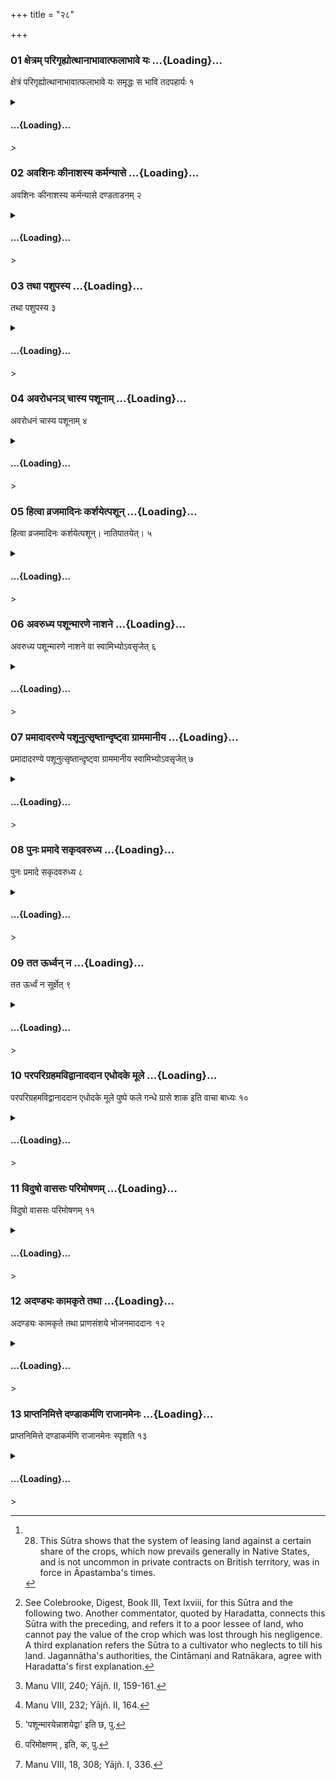 +++
title = "२८"

+++

<div class="js_include" includetitle="false" newlevelforh1="3" unfilled url="/vedAH_yajuH/taittirIyam/sUtram/ApastambaH/dharma-sUtram/vishvAsa-prastutiH/2/11/28/01_xetram_parigRhyotthAnAbhAvAtphalAbhAve_yaH.md">

### 01 क्षेत्रम् परिगृह्योत्थानाभावात्फलाभावे यः …{Loading}…

क्षेत्रं परिगृह्योत्थानाभावात्फलाभावे यः समृद्धः स भावि तदपहार्यः १

</div>

<div class="js_include collapsed" newlevelforh1="4" title="सर्वाष् टीकाः" unfilled url="/vedAH_yajuH/taittirIyam/sUtram/ApastambaH/dharma-sUtram/sarvASh_TIkAH/2/11/28/01_xetram_parigRhyotthAnAbhAvAtphalAbhAve_yaH.md">

<details><summary><h4> …{Loading}…</h4>></summary>
<details><summary>Bühler</summary>

1. If a person who has taken (a lease of) land (for cultivation) does not exert himself, and hence (the land) bears no crop, he shall, if he is rich, be made to pay (to the owner of the land the value of the crop) that ought to have grown. [^1] 

[^1]:  28. This Sūtra shows that the system of leasing land against a certain share of the crops, which now prevails generally in Native States, and is not uncommon in private contracts on British territory, was in force in Āpastamba's times.
</details>

<details><summary>हरदत्त-टीका</summary>

##### सूत्रम्
क्षेत्रं परिगृह्योत्थानाभावात्फलाभावे यस्समृद्धस्स भावि तदपहार्यः ॥ १॥  
##### टिप्पनी
वैश्यो वैश्यवृत्तिर्वा परस्य क्षेत्रं कृष्यर्थं परिगृह्य यदि उत्थानं कृषिविषयं यत्नं न कुर्यात्, तदभावाच्च फलं न स्यात् , तत एतस्मिन्निमित्ते स कर्षकस्समृद्धश्चेत्तस्मिन् भोगे यद्भावि फलं तदपहार्यः अपहारयितव्यः । राज्ञा क्षेत्रस्वामिने दाप्यः ॥१॥
</details>
</details>

</div>

<div class="js_include" includetitle="false" newlevelforh1="3" unfilled url="/vedAH_yajuH/taittirIyam/sUtram/ApastambaH/dharma-sUtram/vishvAsa-prastutiH/2/11/28/02_avashinaH_kInAshasya_karmanyAse.md">

### 02 अवशिनः कीनाशस्य कर्मन्यासे …{Loading}…

अवशिनः कीनाशस्य कर्मन्यासे दण्डताडनम् २

</div>

<div class="js_include collapsed" newlevelforh1="4" title="सर्वाष् टीकाः" unfilled url="/vedAH_yajuH/taittirIyam/sUtram/ApastambaH/dharma-sUtram/sarvASh_TIkAH/2/11/28/02_avashinaH_kInAshasya_karmanyAse.md">

<details><summary><h4> …{Loading}…</h4>></summary>
<details><summary>Bühler</summary>

2. A servant in tillage who abandons his work shall be flogged. [^2] 

[^2]:  See Colebrooke, Digest, Book III, Text lxviii, for this Sūtra and the following two. Another commentator, quoted by Haradatta, connects this Sūtra with the preceding, and refers it to a poor lessee of land, who cannot pay the value of the crop which was lost through his negligence. A third explanation refers the Sūtra to a cultivator who neglects to till his land. Jagannātha's authorities, the Cintāmaṇi and Ratnākara, agree with Haradatta's first explanation.
</details>

<details><summary>हरदत्त-टीका</summary>

##### सूत्रम्
अवशिनः कीनाशस्य कर्मन्यासे दण्डताडनम् ॥२॥  
##### टिप्पनी
कीनाशः कर्षकः। तस्याऽवशिनः अस्वतन्त्रस्य निर्धनस्थ कर्मन्यासे स चेत् कृषिकर्म न्यसेत् विच्छिन्द्यात् तस्य दण्डेन ताडनं कर्तव्यं स दण्डेन ताडयितव्यः । अर्थाभावान्नाऽर्थदण्डः ॥  

अपर आह- अवशी अवश्यः अविधेयः यः क्षेत्रं परिगृह्याऽवशिनः कीनाशस्य कृषिकर्म न्यसेत् न स्वयं कुर्यात् , तदा स परिग्राहको दण्डेन ताडयितव्य इति। यदि वा अवशिन इति बहुव्रीहिः । यस्य कीनाशस्य वशी स्वतन्त्रः क्षेत्रवान्नास्ति, स यदि पूर्वकृष्टस्य क्षेत्रस्य कृषिकर्म न्यसेत् न कुर्यात्, तस्य दण्डताडनं दण्ड इति राजपुरुषस्योपदेशः ॥२॥
</details>
</details>

</div>

<div class="js_include" includetitle="false" newlevelforh1="3" unfilled url="/vedAH_yajuH/taittirIyam/sUtram/ApastambaH/dharma-sUtram/vishvAsa-prastutiH/2/11/28/03_tathA_pashupasya.md">

### 03 तथा पशुपस्य …{Loading}…

तथा पशुपस्य ३

</div>

<div class="js_include collapsed" newlevelforh1="4" title="सर्वाष् टीकाः" unfilled url="/vedAH_yajuH/taittirIyam/sUtram/ApastambaH/dharma-sUtram/sarvASh_TIkAH/2/11/28/03_tathA_pashupasya.md">

<details><summary><h4> …{Loading}…</h4>></summary>
<details><summary>Bühler</summary>

3. The same (punishment shall be awarded) to a herdsman (who leaves his work);
</details>

<details><summary>हरदत्त-टीका</summary>

##### सूत्रम्
तथा पशुपस्य ॥३॥  
##### टिप्पनी
पशुपो गोपालः तस्याऽपि कर्मन्यासे पालनस्याऽकरणे दण्डेन ताडनं दण्डः ॥३॥
</details>
</details>

</div>

<div class="js_include" includetitle="false" newlevelforh1="3" unfilled url="/vedAH_yajuH/taittirIyam/sUtram/ApastambaH/dharma-sUtram/vishvAsa-prastutiH/2/11/28/04_avarodhana~n_chAsya_pashUnAm.md">

### 04 अवरोधनञ् चास्य पशूनाम् …{Loading}…

अवरोधनं चास्य पशूनाम् ४

</div>

<div class="js_include collapsed" newlevelforh1="4" title="सर्वाष् टीकाः" unfilled url="/vedAH_yajuH/taittirIyam/sUtram/ApastambaH/dharma-sUtram/sarvASh_TIkAH/2/11/28/04_avarodhana~n_chAsya_pashUnAm.md">

<details><summary><h4> …{Loading}…</h4>></summary>
<details><summary>Bühler</summary>

4. And the flock (entrusted) to him shall be taken away (and be given to some other herdsman).
</details>

<details><summary>हरदत्त-टीका</summary>

##### सूत्रम्
अवरोधनं चाऽस्य पशूनाम् ॥ ४॥  
##### टिप्पनी
ये चास्य पशवो रक्षणाय समर्पितास्तेषां चाऽवेराधनमपहरणं कर्तव्यमन्यस्य गोपस्य समर्पणीया इति ॥४॥
</details>
</details>

</div>

<div class="js_include" includetitle="false" newlevelforh1="3" unfilled url="/vedAH_yajuH/taittirIyam/sUtram/ApastambaH/dharma-sUtram/vishvAsa-prastutiH/2/11/28/05_hitvA_vrajamAdinaH_karshayetpashUn.md">

### 05 हित्वा व्रजमादिनः कर्शयेत्पशून् …{Loading}…

हित्वा व्रजमादिनः कर्शयेत्पशून्। नातिपातयेत्। ५

</div>

<div class="js_include collapsed" newlevelforh1="4" title="सर्वाष् टीकाः" unfilled url="/vedAH_yajuH/taittirIyam/sUtram/ApastambaH/dharma-sUtram/sarvASh_TIkAH/2/11/28/05_hitvA_vrajamAdinaH_karshayetpashUn.md">

<details><summary><h4> …{Loading}…</h4>></summary>
<details><summary>Bühler</summary>

5. If cattle, leaving their stable, eat (the crops of other persons, then the owner of the crops, or the king's servants), may make them lean (by impounding them); (but) he shall not exceed (in such punishment). [^3] 

[^3]:  Manu VIII, 240; Yājñ. II, 159-161.
</details>

<details><summary>हरदत्त-टीका</summary>

##### सूत्रम्
हित्वा व्रजमादिनः कर्शयेत्पशून् ॥ ५ ॥  
##### टिप्पनी
ये पशवो व्रजे गोष्ठे निरुद्धास्तं व्रजं हित्वा आदिनस्सस्यादेर्भक्षयितारो भवन्ति; तान् कर्शयेत् बन्धनादिना कृशान् कुर्यात् । कः? यत् भक्षितं तद्वान्, राजपुरुषो वा ॥५॥

##### सूत्रम्
नाऽतिपातयेत् ॥ ६ ॥
##### टिप्पनी
नाऽतिनिरोधं कुर्यात् न ताडयेद्वेति ॥ ६ ॥
</details>
</details>

</div>

<div class="js_include" includetitle="false" newlevelforh1="3" unfilled url="/vedAH_yajuH/taittirIyam/sUtram/ApastambaH/dharma-sUtram/vishvAsa-prastutiH/2/11/28/06_avarudhya_pashUnmAraNe_nAshane.md">

### 06 अवरुध्य पशून्मारणे नाशने …{Loading}…

अवरुध्य पशून्मारणे नाशने वा स्वामिभ्योऽवसृजेत् ६

</div>

<div class="js_include collapsed" newlevelforh1="4" title="सर्वाष् टीकाः" unfilled url="/vedAH_yajuH/taittirIyam/sUtram/ApastambaH/dharma-sUtram/sarvASh_TIkAH/2/11/28/06_avarudhya_pashUnmAraNe_nAshane.md">

<details><summary><h4> …{Loading}…</h4>></summary>
<details><summary>Bühler</summary>

6. If (a herdsman) who has taken cattle under his care, allows them to peṛṣ, or loses (them by theft, through his negligence), he shall replace them (or pay their value) to the owners. [^4] 

[^4]:  Manu VIII, 232; Yājñ. II, 164.
</details>

<details><summary>हरदत्त-टीका</summary>

##### सूत्रम्
अवरुध्य[^१] पशुन्मारणे नाशने वा स्वामिभ्योऽवसृजेत् ॥७॥  
##### टिप्पनी
यदि पशुपः पशूनवरुध्य पालयितुं गृहीत्वा सभयस्थाने विसृज्योपेक्षया मारयेत् नाशयेद्वा । नाशनं चारादिभिरपहरणम् । स स्वामिभ्यः पशूनवसृजेत् प्रत्यर्पयेत् पश्वभावे मूल्यम् ॥ ७ ॥  

[^१]: 'पशून्मारयेन्नाशयेद्वा' इति छ, पु.
</details>
</details>

</div>

<div class="js_include" includetitle="false" newlevelforh1="3" unfilled url="/vedAH_yajuH/taittirIyam/sUtram/ApastambaH/dharma-sUtram/vishvAsa-prastutiH/2/11/28/07_pramAdAdaraNye_pashUnutsRShtAndRShTvA_grAmamAnIya.md">

### 07 प्रमादादरण्ये पशूनुत्सृष्तान्दृष्ट्वा ग्राममानीय …{Loading}…

प्रमादादरण्ये पशूनुत्सृष्तान्दृष्ट्वा ग्राममानीय स्वामिभ्योऽवसृजेत् ७

</div>

<div class="js_include collapsed" newlevelforh1="4" title="सर्वाष् टीकाः" unfilled url="/vedAH_yajuH/taittirIyam/sUtram/ApastambaH/dharma-sUtram/sarvASh_TIkAH/2/11/28/07_pramAdAdaraNye_pashUnutsRShtAndRShTvA_grAmamAnIya.md">

<details><summary><h4> …{Loading}…</h4>></summary>
<details><summary>Bühler</summary>

7. If (the king's forester) sees cattle that have been sent into the forest through negligence (without a herdsman), he shall lead them back to the village and make them over to the owners.
</details>

<details><summary>हरदत्त-टीका</summary>

##### सूत्रम्
प्रमादादरण्ये पशूनुत्सृष्टान् दृष्ट्वा ग्राममानीय स्वामिभ्योऽवसृजेत् ॥ ८॥  
##### टिप्पनी
यदि स्वामिनः प्रमादादरण्ये पशूनुत्सृजेयुः विना पालकेन ततस्तान् दृष्ट्वा ग्राममानीय स्वामिभ्यः अर्पयेत् । कः ? यस्तत्र रक्षकत्वेन राज्ञा नियुक्तः ॥८॥
</details>
</details>

</div>

<div class="js_include" includetitle="false" newlevelforh1="3" unfilled url="/vedAH_yajuH/taittirIyam/sUtram/ApastambaH/dharma-sUtram/vishvAsa-prastutiH/2/11/28/08_punaH_pramAde_sakRdavarudhya.md">

### 08 पुनः प्रमादे सकृदवरुध्य …{Loading}…

पुनः प्रमादे सकृदवरुध्य ८

</div>

<div class="js_include collapsed" newlevelforh1="4" title="सर्वाष् टीकाः" unfilled url="/vedAH_yajuH/taittirIyam/sUtram/ApastambaH/dharma-sUtram/sarvASh_TIkAH/2/11/28/08_punaH_pramAde_sakRdavarudhya.md">

<details><summary><h4> …{Loading}…</h4>></summary>
<details><summary>Bühler</summary>

8. If the same negligence (occur) again, he shall once impound them (and afterwards give them back).
</details>

<details><summary>हरदत्त-टीका</summary>

##### सूत्रम्
पुनः प्रमादे सकृदवरुध्य ॥ ९ ॥  
##### टिप्पनी
पुनः प्रमादादुत्सृष्टेषु सकृदवरुध्य स्वामिभ्योऽवसृजेत् ॥९॥
</details>
</details>

</div>

<div class="js_include" includetitle="false" newlevelforh1="3" unfilled url="/vedAH_yajuH/taittirIyam/sUtram/ApastambaH/dharma-sUtram/vishvAsa-prastutiH/2/11/28/09_tata_Urdhvan_na.md">

### 09 तत ऊर्ध्वन् न …{Loading}…

तत ऊर्ध्वं न सूर्क्षेत् ९

</div>

<div class="js_include collapsed" newlevelforh1="4" title="सर्वाष् टीकाः" unfilled url="/vedAH_yajuH/taittirIyam/sUtram/ApastambaH/dharma-sUtram/sarvASh_TIkAH/2/11/28/09_tata_Urdhvan_na.md">

<details><summary><h4> …{Loading}…</h4>></summary>
<details><summary>Bühler</summary>

9. (If the same fault be committed again) after that (second time), he shall not take care (of them).
</details>

<details><summary>हरदत्त-टीका</summary>

##### सूत्रम्
तत ऊर्ध्वं न सूर्क्षेत् ॥१०॥  
##### टिप्पनी
ततो द्वितीयात् प्रयोगादूर्ध्वं 'ग्राममानीये'त्यादि यदुक्तं तन्न सूर्क्षेत् नाद्रियेत तस्मिन् विषये उपेक्षेत ॥१०॥
</details>
</details>

</div>

<div class="js_include" includetitle="false" newlevelforh1="3" unfilled url="/vedAH_yajuH/taittirIyam/sUtram/ApastambaH/dharma-sUtram/vishvAsa-prastutiH/2/11/28/10_paraparigrahamavidvAnAdadAna_edhodake_mUle.md">

### 10 परपरिग्रहमविद्वानाददान एधोदके मूले …{Loading}…

परपरिग्रहमविद्वानाददान एधोदके मूले पुष्पे फले गन्धे ग्रासे शाक इति वाचा बाध्यः १०

</div>

<div class="js_include collapsed" newlevelforh1="4" title="सर्वाष् टीकाः" unfilled url="/vedAH_yajuH/taittirIyam/sUtram/ApastambaH/dharma-sUtram/sarvASh_TIkAH/2/11/28/10_paraparigrahamavidvAnAdadAna_edhodake_mUle.md">

<details><summary><h4> …{Loading}…</h4>></summary>
<details><summary>Bühler</summary>

10. He who has taken unintentionally the property of another shall be reprimanded, in case (the property be) fuel, water, roots, flowers, fruits, perfumes, fodder, or vegetables.
</details>

<details><summary>हरदत्त-टीका</summary>

##### सूत्रम्
परपरिग्रहमविद्वानाददान एधोदके मूले पुष्पे फले गन्धे ग्रासे शाक इति वाचा बाध्यः ॥ ११ ॥  
##### टिप्पनी
एधाश्चोदकं च एधोदकम् । ग्रासो गवाद्यर्थो यवसादिः । सर्वत्र विषयसप्तमी । यः परपरिग्रहोऽयमित्यविद्वानजानन् एधादिकमादत्ते गृह्णाति, स तस्मिन्विषये तत्र नियुक्तेन राजपुरुषेण निष्ठुरया वाचा बाध्यः निवार्यः ॥ ११ ॥
</details>
</details>

</div>

<div class="js_include" includetitle="false" newlevelforh1="3" unfilled url="/vedAH_yajuH/taittirIyam/sUtram/ApastambaH/dharma-sUtram/vishvAsa-prastutiH/2/11/28/11_viduSho_vAsasaH_parimoShaNam.md">

### 11 विदुषो वाससः परिमोषणम् …{Loading}…

विदुषो वाससः परिमोषणम् ११

</div>

<div class="js_include collapsed" newlevelforh1="4" title="सर्वाष् टीकाः" unfilled url="/vedAH_yajuH/taittirIyam/sUtram/ApastambaH/dharma-sUtram/sarvASh_TIkAH/2/11/28/11_viduSho_vAsasaH_parimoShaNam.md">

<details><summary><h4> …{Loading}…</h4>></summary>
<details><summary>Bühler</summary>

11. (If he takes the above-mentioned kinds of property) intentionally, his garment shall be taken away.
</details>

<details><summary>हरदत्त-टीका</summary>

##### सूत्रम्
विदुषो वाससः[^२] परिमोषणम् ॥ १२॥  
##### टिप्पनी
यस्तु विद्वानेवाऽऽदत्ते तस्य वाससोऽपहारः कर्तव्यः ॥ १२ ॥  

[^२]: परिमोक्षणम् , इति, क, पु.
</details>
</details>

</div>

<div class="js_include" includetitle="false" newlevelforh1="3" unfilled url="/vedAH_yajuH/taittirIyam/sUtram/ApastambaH/dharma-sUtram/vishvAsa-prastutiH/2/11/28/12_adaNDyaH_kAmakRte_tathA.md">

### 12 अदण्ड्यः कामकृते तथा …{Loading}…

अदण्ड्यः कामकृते तथा प्राणसंशये भोजनमाददानः १२

</div>

<div class="js_include collapsed" newlevelforh1="4" title="सर्वाष् टीकाः" unfilled url="/vedAH_yajuH/taittirIyam/sUtram/ApastambaH/dharma-sUtram/sarvASh_TIkAH/2/11/28/12_adaNDyaH_kAmakRte_tathA.md">

<details><summary><h4> …{Loading}…</h4>></summary>
<details><summary>Bühler</summary>

12. He who takes intentionally food when he is in danger of his life shall not be punished.
</details>

<details><summary>हरदत्त-टीका</summary>

##### सूत्रम्
अदण्ड्यः कामकृते तथा प्राणसंशये भोजनमाददानः ॥१३॥  
##### टिप्पनी
तथाशब्दस्य भोजनमित्यनेन सम्बन्धः । प्राणसंशयदशायामेधोदकादेरादाने कामकृतेऽप्यदण्ड्यः । तथा भोजनमप्याददानः प्राणसंशये न दण्ड्य इति ॥ १३ ॥
</details>
</details>

</div>

<div class="js_include" includetitle="false" newlevelforh1="3" unfilled url="/vedAH_yajuH/taittirIyam/sUtram/ApastambaH/dharma-sUtram/vishvAsa-prastutiH/2/11/28/13_prAptanimitte_daNDAkarmaNi_rAjAnamenaH.md">

### 13 प्राप्तनिमित्ते दण्डाकर्मणि राजानमेनः …{Loading}…

प्राप्तनिमित्ते दण्डाकर्मणि राजानमेनः स्पृशति १३

</div>

<div class="js_include collapsed" newlevelforh1="4" title="सर्वाष् टीकाः" unfilled url="/vedAH_yajuH/taittirIyam/sUtram/ApastambaH/dharma-sUtram/sarvASh_TIkAH/2/11/28/13_prAptanimitte_daNDAkarmaNi_rAjAnamenaH.md">

<details><summary><h4> …{Loading}…</h4>></summary>
<details><summary>Bühler</summary>

13. If the king does not punish a punishable offence, the guilt falls upon him. [^5] 

[^5]:  Manu VIII, 18, 308; Yājñ. I, 336.
</details>

<details><summary>हरदत्त-टीका</summary>

##### सूत्रम्
प्राप्तनिमित्ते दण्डाकर्मणि राजानमेनस्स्पृशति ॥ १४ ॥  
##### टिप्पनी
प्राप्त दण्डनिमित्तं यस्य तस्मिन् पुरुषे दण्डाकर्मणि दण्डस्याऽक्रियायां यदि दययाऽर्थलोभेन वा प्राप्तदण्डं न कुर्यात् तदा तदेनो राजान मेव स्पृशति ॥ १४ ॥  

इत्यापस्तम्बधर्मसुत्रवृत्तौ द्वितीयप्रश्ने ऽष्टाविंशी कण्डिका ॥२८॥
</details>
</details>

</div>
